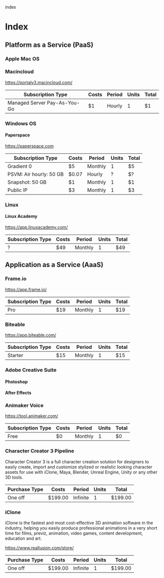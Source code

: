 index
# Index


## Platform as a Service (PaaS)

### Apple Mac OS

### Macincloud

https://portalv3.macincloud.com/

| Subscription Type            | Costs | Period | Units | Total|
|------------------------------|-------|--------|-------|------|
| Managed Server Pay-As-You-Go | $1    | Hourly | 1     | $1   |

### Windows OS

#### Paperspace

https://paperspace.com

| Subscription Type       | Costs | Period  | Units | Total |
|-------------------------|-------|---------|-------|-------|
| Gradient 0              | $5    | Monthly | 1     | $5    |
| PSVM: Air hourly: 50 GB | $0.07 | Hourly  | ?     | $?    |
| Snapshot: 50 GB         | $1    | Monthly | 1     | $1    |   
| Public IP               | $3    | Monthly | 1     | $3    |

### Linux

#### Linux Academy

https://app.linuxacademy.com/

| Subscription Type       | Costs | Period  | Units | Total |
|-------------------------|-------|---------|-------|-------|
| ?                       | $49   | Monthly | 1     | $49   |

## Application as a Service (AaaS)

### Frame.io

https://app.frame.io/

| Subscription Type | Costs | Period  | Units | Total|
|-------------------|-------|---------|-------|-------|
| Pro               | $19   | Monthly | 1     | $19   | 

### Biteable

https://app.biteable.com/

| Subscription Type | Costs | Period  | Units | Total|
|-------------------|-------|---------|-------|-------|
| Starter           | $15   | Monthly | 1     | $15   |

### Adobe Creative Suite

#### Photoshop

#### After Effects

### Animaker Voice

https://tool.animaker.com/

| Subscription Type | Costs | Period  | Units | Total|
|-------------------|-------|---------|-------|-------|
| Free              | $0    | Monthly | 1     | $0    |

### Character Creator 3 Pipeline

Character Creator 3 is a full character creation solution for designers to easily create, import and customize stylized or realistic looking character assets for use with iClone, Maya, Blender, Unreal Engine, Unity or any other 3D tools.

| Purchase Type | Costs   | Period   | Units | Total   |
|---------------|---------|----------|-------|---------|
| One off       | $199.00 | Infinite | 1     | $199.00 |


### iClone

iClone is the fastest and most cost-effective 3D animation software in the industry, helping you easily produce professional animations in a very short time for films, previz, animation, video games, content development, education and art.

https://www.reallusion.com/store/

| Purchase Type | Costs   | Period   | Units | Total   |
|---------------|---------|----------|-------|---------|
| One off       | $199.00 | Infinite | 1     | $199.00 |


